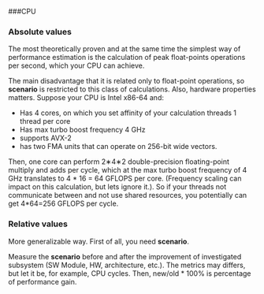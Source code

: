 ###CPU

### Absolute values
The most theoretically proven and at the same time the simplest way of performance estimation is the calculation of peak float-points operations per second, which your CPU can achieve.

The main disadvantage that it is related only to float-point operations, so __scenario__ is restricted to this class of calculations. Also, hardware properties matters.
Suppose your CPU is Intel x86-64 and:
- Has 4 cores, on which you set affinity of your calculation threads 1 thread per core
- Has max turbo boost frequency 4 GHz
- supports AVX-2
- has two FMA units that can operate on 256-bit wide vectors. 

Then, one core can perform 2∗4∗2 double-precision floating-point multiply and adds per cycle, 
which at the max turbo boost frequency of 4 GHz translates to 4 * 16 = 64 GFLOPS per core. 
(Frequency scaling can impact on this calculation, but lets ignore it.). 
So if your threads not communicate between and not use shared resources, you potentially can get 4*64=256 GFLOPS per cycle.

### Relative values
More generalizable way.
First of all, you need __scenario__.

Measure the __scenario__ before and after the improvement of investigated subsystem (SW Module, HW, architecture, etc.). 
The metrics may differs, but let it be, for example, CPU cycles.
Then, new/old * 100% is percentage of performance gain.
